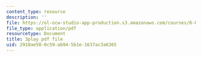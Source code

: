 ```yaml
---
content_type: resource
description: ''
file: https://ol-ocw-studio-app-production.s3.amazonaws.com/courses/8-03sc-physics-iii-vibrations-and-waves-fall-2016/2910ae500c59ab945b1e1637ac3a6365_RhIh1zw0-BM.pdf
file_type: application/pdf
resourcetype: Document
title: 3play pdf file
uid: 2910ae50-0c59-ab94-5b1e-1637ac3a6365
---
```

